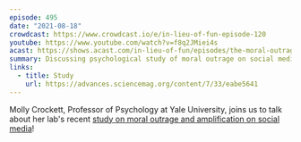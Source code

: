 ```yaml
---
episode: 495
date: "2021-08-18"
crowdcast: https://www.crowdcast.io/e/in-lieu-of-fun-episode-120
youtube: https://www.youtube.com/watch?v=f8q2JMiei4s
acast: https://shows.acast.com/in-lieu-of-fun/episodes/the-moral-outrage-of-molly-crockett
summary: Discussing psychological study of moral outrage on social media
links:
  - title: Study
    url: https://advances.sciencemag.org/content/7/33/eabe5641
---
```

Molly Crockett, Professor of Psychology at Yale University, joins us to talk about her lab's recent [study on moral outrage and amplification on social media][study]!

[study]: https://advances.sciencemag.org/content/7/33/eabe5641
